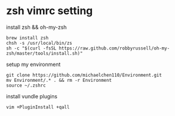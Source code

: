 # zsh vimrc setting


install zsh && oh-my-zsh
```
brew install zsh
chsh -s /usr/local/bin/zs
sh -c "$(curl -fsSL https://raw.github.com/robbyrussell/oh-my-zsh/master/tools/install.sh)"
```

setup my environment
```
git clone https://github.com/michaelchen110/Environment.git 
mv Environment/.* . && rm -r Environment
source ~/.zshrc
```

install vundle plugins
```
vim +PluginInstall +qall
```
